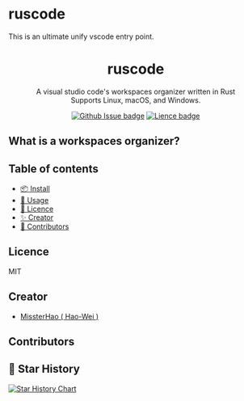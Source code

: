 # ruscode
This is an ultimate unify vscode entry point.

<div align="center">
  <h1>ruscode</h1>

  <p>
    A visual studio code's workspaces organizer written in Rust<br />Supports Linux, macOS, and Windows.
  </p>


  <p align="center">
    <a href="https://github.com/MissterHao/ruscode"><img
        src="https://img.shields.io/github/issues/MissterHao/ruscode?style=flat-square" alt="Github Issue badge" /></a>
    <a href="https://github.com/MissterHao/ruscode"><img
        src="https://img.shields.io/github/license/MissterHao/ruscode?style=flat-square" alt="Lience badge" /></a>
  </p>
</div>


## What is a workspaces organizer?

## Table of contents

- [📦 Install](#install)
- [🏹 Usage](#usage)
- [📜 Licence](#licence)
- [✨ Creator](#creator)
- [🌈 Contributors](#contributors)


## Licence
MIT

## Creator
- [MissterHao ( Hao-Wei )](https://www.linkedin.com/in/hao-wei-li/)

## Contributors



## 🌟 Star History
[![Star History Chart](https://api.star-history.com/svg?repos=MissterHao/ruscode&type=Date)](https://star-history.com/#MissterHao/ruscode&Date)
